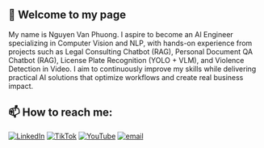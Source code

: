 ## 👋 Welcome to my page

My name is Nguyen Van Phuong. I aspire to become an AI Engineer specializing in Computer Vision and NLP, with hands-on experience from projects such as Legal Consulting Chatbot (RAG), Personal Document QA Chatbot (RAG), License Plate Recognition (YOLO + VLM), and Violence Detection in Video. I aim to continuously improve my skills while delivering practical AI solutions that optimize workflows and create real business impact.<br>

## 📫 How to reach me: 

[![LinkedIn](https://img.shields.io/badge/LinkedIn-%230077B5.svg?logo=linkedin&logoColor=white)](https://www.linkedin.com/in/nguyen-van-phuong-356b9835b/) 
[![TikTok](https://img.shields.io/badge/TikTok-%23000000.svg?logo=TikTok&logoColor=white)](https://www.tiktok.com/@_nguyenvanphuong07) 
[![YouTube](https://img.shields.io/badge/YouTube-%23FF0000.svg?logo=YouTube&logoColor=white)](https://www.youtube.com/@nguyenvanphuong0711) 
[![email](https://img.shields.io/badge/Email-D14836?logo=gmail&logoColor=white)](mailto:nguyenphuongv07@gmail.com) 
